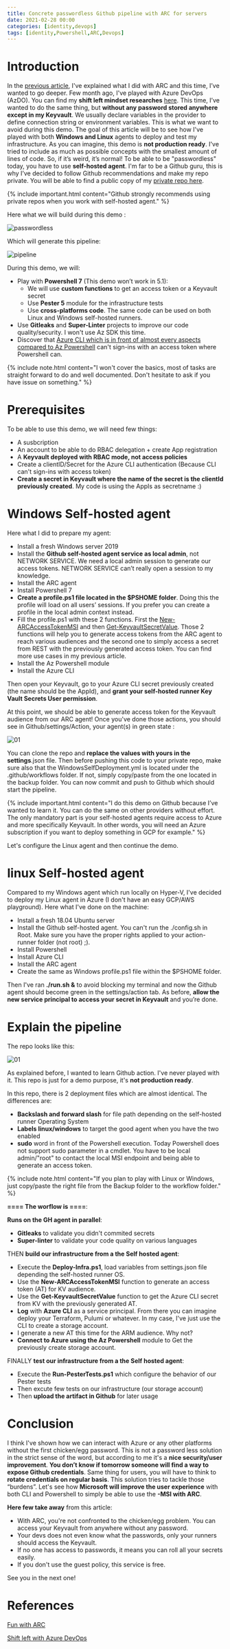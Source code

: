 ```yaml
---
title: Concrete passwordless Github pipeline with ARC for servers
date: 2021-02-28 00:00
categories: [identity,devops]
tags: [identity,Powershell,ARC,Devops]
---
```


# Introduction

In the [previous article](https://scomnewbie.github.io/posts/passwordlesswitharc/), I've explained what I did with ARC and this time, I’ve wanted to go deeper. Few month ago, I've played with Azure DevOps (AzDO). You can find my **shift left mindset researches** [here](https://dev.azure.com/clt-100ba0e8-bfd0-402c-bcb5-c6dc4d62ba6c/LearnShiftLeft-pub). This time, I’ve wanted to do the same thing, but **without any password stored anywhere except in my Keyvault**. We usually declare variables in the provider to define connection string or environment variables. This is what we want to avoid during this demo. The goal of this article will be to see how I've played with both **Windows and Linux** agents to deploy and test my infrastructure.
As you can imagine, this demo is **not production ready**. I've tried to include as much as possible concepts with the smallest amount of lines of code. So, if it’s weird, it’s normal!
To be able to be "passwordless" today, you have to use **self-hosted agent**. I'm far to be a Github guru, this is why I’ve decided to follow Github recommendations and make my repo private. You will be able to find a public copy of my [private repo here](https://github.com/SCOMnewbie/TestSelFHostedRunner-pub).

{% include important.html content="Github strongly recommends using private repos when you work with self-hosted agent." %}

Here what we will build during this demo :

![passwordless](/assets/img/2021-02-28/cicdpasswordless.png)

Which will generate this pipeline:

![pipeline](/assets/img/2021-02-28/pipeline.png)

During this demo, we will:

- Play with **Powershell 7** (This demo won’t work in 5.1):
  - We will use **custom functions** to get an access token or a Keyvault secret
  - Use **Pester 5** module for the infrastructure tests
  - Use **cross-platforms code**. The same code can be used on both Linux and Windows self-hosted runners.
- Use **Gitleaks** and **Super-Linter** projects to improve our code quality/security. I won't use Az SDK this time.
- Discover that [Azure CLI which is in front of almost every aspects compared to Az Powershell](https://scomnewbie.github.io/posts/clivspowershellaccesstoken/) can't sign-ins with an access token where Powershell can.

{% include note.html content="I won't cover the basics, most of tasks are straight forward to do and well documented. Don't hesitate to ask if you have issue on something." %}

# Prerequisites

To be able to use this demo, we will need few things:

- A susbcription
- An account to be able to do RBAC delegation + create App registration
- A **Keyvault deployed with RBAC mode, not access policies**
- Create a clientID/Secret for the Azure CLI authentication (Because CLI can't sign-ins with access token)
- **Create a secret in Keyvault where the name of the secret is the clientId previously created**. My code is using the AppIs as secretname :)

# Windows Self-hosted agent

Here what I did to prepare my agent:

- Install a fresh Windows server 2019
- Install the **Github self-hosted agent service as local admin**, not NETWORK SERVICE. We need a local admin session to generate our access tokens. NETWORK SERVICE can’t really open a session to my knowledge.
- Install the ARC agent
- Install Powershell 7
- **Create a profile.ps1 file located in the $PSHOME folder**. Doing this the profile will load on all users’ sessions. If you prefer you can create a profile in the local admin context instead.
- Fill the profile.ps1 with these 2 functions. First the [New-ARCAccessTokenMSI](https://github.com/SCOMnewbie/Azure/blob/master/Identity-AAD/New-ARCAccessTokenMSI.ps1) and then [Get-KeyvaultSecretValue](https://github.com/SCOMnewbie/Azure/blob/master/Identity-AAD/Get-KeyvaultSecret.ps1). Those 2 functions will help you to generate access tokens from the ARC agent to reach various audiences and the second one to simply access a secret from REST with the previously generated access token. You can find more use cases in my previous article.
- Install the Az Powershell module
- Install the Azure CLI

Then open your Keyvault, go to your Azure CLI secret previously created (the name should be the AppId), and **grant your self-hosted runner Key Vault Secrets User permission**.

At this point, we should be able to generate access token for the Keyvault audience from our ARC agent! Once you've done those actions, you should see in Github/settings/Action, your agent(s) in green state :

![01](/assets/img/2021-02-28/01.png)

You can clone the repo and **replace the values with yours in the settings**.json file. Then before pushing this code to your private repo, make sure also that the WindowsSelfDeployment.yml is located under the .github/workflows folder. If not, simply copy/paste from the one located in the backup folder. You can now commit and push to Github which should start the pipeline.

{% include important.html content="I do this demo on Github because I’ve wanted to learn it. You can do the same on other providers without effort. The only mandatory part is your self-hosted agents require access to Azure and more specifically Keyvault. In other words, you will need an Azure subscription if you want to deploy something in GCP for example." %}

Let's configure the Linux agent and then continue the demo.

# linux Self-hosted agent

Compared to my Windows agent which run locally on Hyper-V, I've decided to deploy my Linux agent in Azure (I don't have an easy GCP/AWS playground). Here what I've done on the machine:

- Install a fresh 18.04 Ubuntu server
- Install the Github self-hosted agent. You can't run the ./config.sh in Root. Make sure you have the proper rights applied to your action-runner folder (not root) ;).
- Install Powershell
- Install Azure CLI
- Install the ARC agent
- Create the same as Windows profile.ps1 file within the $PSHOME folder.

Then I've ran **./run.sh &** to avoid blocking my terminal and now the Github agent should become green in the settings/action tab. As before, **allow the new service principal to access your secret in Keyvault** and you’re done.

# Explain the pipeline

The repo looks like this:

![01](/assets/img/2021-02-28/02.png)

As explained before, I wanted to learn Github action. I've never played with it. This repo is just for a demo purpose, it's **not production ready**.

In this repo, there is 2 deployment files which are almost identical. The differences are:

- **Backslash and forward slash** for file path depending on the self-hosted runner Operating System
- **Labels linux/windows** to target the good agent when you have the two enabled
- **sudo** word in front of the Powershell execution. Today Powershell does not support sudo parameter in a cmdlet. You have to be local admin/"root" to contact the local MSI endpoint and being able to generate an access token.  

{% include note.html content="If you plan to play with Linux or Windows, just copy/paste the right file from the Backup folder to the workflow folder." %}

**==== The worflow is ====**:

**Runs on the GH agent in parallel**:

- **Gitleaks** to validate you didn't commited secrets
- **Super-linter** to validate your code quality on various languages

THEN **build our infrastructure from a the Self hosted agent**:

- Execute the **Deploy-Infra.ps1**, load variables from settings.json file depending the self-hosted runner OS.
- Use the **New-ARCAccessTokenMSI** function to generate an access token (AT) for KV audience.
- Use the **Get-KeyvaultSecretValue** function to get the Azure CLI secret from KV with the previously generated AT.
- **Log** with **Azure CLI** as a service principal. From there you can imagine deploy your Terraform, Pulumi or whatever. In my case, I've just use the CLI to create a storage account.
- I generate a new AT this time for the ARM audience. Why not?
- **Connect to Azure using the Az Powershell** module to Get the previously create storage account.

FINALLY **test our infrastructure from a the Self hosted agent**:

- Execute the **Run-PesterTests.ps1** which configure the behavior of our Pester tests
- Then excute few tests on our infrastructure (our storage account)
- Then **upload the artifact in Github** for later usage

# Conclusion

I think I've shown how we can interact with Azure or any other platforms without the first chicken/egg password. This is not a password less solution in the strict sense of the word, but according to me it's a **nice security/user improvement**. **You don’t know if tomorrow someone will find a way to expose Github credentials**. Same thing for users, you will have to think to **rotate credentials on regular basis**. This solution tries to tackle those “burdens”. Let's see how **Microsoft will improve the user experience** with both CLI and Powershell to simply be able to use the **-MSI with ARC**.

**Here few take away** from this article:

- With ARC, you're not confronted to the chicken/egg problem. You can access your Keyvault from anywhere without any password.
- Your devs does not even know what the passwords, only your runners should access the Keyvault.
- If no one has access to passwords, it means you can roll all your secrets easily.
- If you don't use the guest policy, this service is free.

See you in the next one!

# References

[Fun with ARC](https://scomnewbie.github.io/posts/passwordlesswitharc/)

[Shift left with Azure DevOps](https://dev.azure.com/clt-100ba0e8-bfd0-402c-bcb5-c6dc4d62ba6c/LearnShiftLeft-pub)
